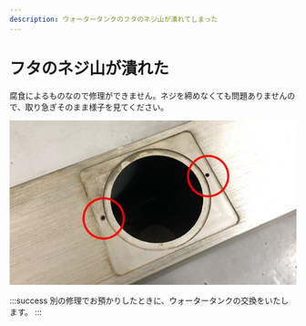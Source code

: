 ```yaml
---
description: ウォータータンクのフタのネジ山が潰れてしまった
---
```


# フタのネジ山が潰れた

腐食によるものなので修理ができません。ネジを締めなくても問題ありませんので、取り急ぎそのまま様子を見てください。

![](/assets/20191108_05.jpg)

:::success
別の修理でお預かりしたときに、ウォータータンクの交換をいたします。
:::
